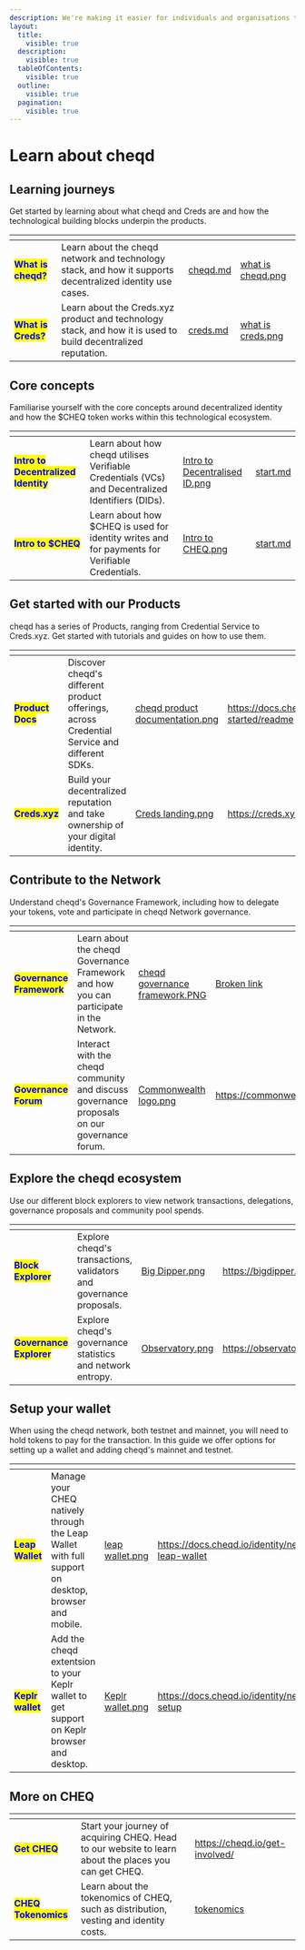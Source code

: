 ```yaml
---
description: We're making it easier for individuals and organisations to trust each other.
layout:
  title:
    visible: true
  description:
    visible: true
  tableOfContents:
    visible: true
  outline:
    visible: true
  pagination:
    visible: true
---
```


# Learn about cheqd

## Learning journeys

Get started by learning about what cheqd and Creds are and how the technological building blocks underpin the products.

<table data-card-size="large" data-view="cards"><thead><tr><th></th><th></th><th data-hidden data-card-target data-type="content-ref"></th><th data-hidden data-card-cover data-type="files"></th></tr></thead><tbody><tr><td><mark style="color:blue;"><strong>What is cheqd?</strong></mark></td><td>Learn about the cheqd network and technology stack, and how it supports decentralized identity use cases.</td><td><a href="getting-started/cheqd.md">cheqd.md</a></td><td><a href=".gitbook/assets/what is cheqd.png">what is cheqd.png</a></td></tr><tr><td><mark style="color:blue;"><strong>What is Creds?</strong></mark></td><td>Learn about the Creds.xyz product and technology stack, and how it is used to build decentralized reputation.</td><td><a href="getting-started/creds.md">creds.md</a></td><td><a href=".gitbook/assets/what is creds.png">what is creds.png</a></td></tr></tbody></table>

## Core concepts

Familiarise yourself with the core concepts around decentralized identity and how the $CHEQ token works within this technological ecosystem.

<table data-card-size="large" data-view="cards"><thead><tr><th></th><th></th><th data-hidden data-card-cover data-type="files"></th><th data-hidden data-card-target data-type="content-ref"></th></tr></thead><tbody><tr><td><mark style="color:blue;"><strong>Intro to Decentralized Identity</strong></mark></td><td>Learn about how cheqd utilises Verifiable Credentials (VCs) and Decentralized Identifiers (DIDs).</td><td><a href=".gitbook/assets/Intro to Decentralised ID.png">Intro to Decentralised ID.png</a></td><td><a href="decentralized-id/start.md">start.md</a></td></tr><tr><td><mark style="color:blue;"><strong>Intro to $CHEQ</strong></mark></td><td>Learn about how $CHEQ is used for identity writes and for payments for Verifiable Credentials.</td><td><a href=".gitbook/assets/Intro to CHEQ.png">Intro to CHEQ.png</a></td><td><a href="cheq/start.md">start.md</a></td></tr></tbody></table>

## Get started with our Products

cheqd has a series of Products, ranging from Credential Service to Creds.xyz. Get started with tutorials and guides on how to use them.

<table data-card-size="large" data-view="cards"><thead><tr><th></th><th></th><th data-hidden data-card-cover data-type="files"></th><th data-hidden data-card-target data-type="content-ref"></th></tr></thead><tbody><tr><td><mark style="color:blue;"><strong>Product Docs</strong></mark></td><td>Discover cheqd's different product offerings, across Credential Service and different SDKs.</td><td><a href=".gitbook/assets/cheqd product documentation.png">cheqd product documentation.png</a></td><td><a href="https://docs.cheqd.io/identity/getting-started/readme">https://docs.cheqd.io/identity/getting-started/readme</a></td></tr><tr><td><mark style="color:blue;"><strong>Creds.xyz</strong></mark></td><td>Build your decentralized reputation and take ownership of your digital identity. </td><td><a href=".gitbook/assets/Creds landing.png">Creds landing.png</a></td><td><a href="https://creds.xyz/">https://creds.xyz/</a></td></tr></tbody></table>

## Contribute to the Network

Understand cheqd's Governance Framework, including how to delegate your tokens, vote and participate in cheqd Network governance.

<table data-card-size="large" data-view="cards"><thead><tr><th></th><th></th><th data-hidden data-card-cover data-type="files"></th><th data-hidden data-card-target data-type="content-ref"></th></tr></thead><tbody><tr><td><mark style="color:blue;"><strong>Governance Framework</strong></mark></td><td>Learn about the cheqd Governance Framework and how you can participate in the Network.</td><td><a href=".gitbook/assets/cheqd governance framework.PNG">cheqd governance framework.PNG</a></td><td><a href="broken-reference">Broken link</a></td></tr><tr><td><mark style="color:blue;"><strong>Governance Forum</strong></mark></td><td>Interact with the cheqd community and discuss governance proposals on our governance forum.</td><td><a href=".gitbook/assets/Commonwealth logo.png">Commonwealth logo.png</a></td><td><a href="https://commonwealth.im/cheqd">https://commonwealth.im/cheqd</a></td></tr></tbody></table>

## Explore the cheqd ecosystem

Use our different block explorers to view network transactions, delegations, governance proposals and community pool spends.&#x20;

<table data-card-size="large" data-view="cards"><thead><tr><th></th><th></th><th data-hidden data-card-cover data-type="files"></th><th data-hidden data-card-target data-type="content-ref"></th></tr></thead><tbody><tr><td><mark style="color:blue;"><strong>Block Explorer</strong></mark></td><td>Explore cheqd's transactions, validators and governance proposals.</td><td><a href=".gitbook/assets/Big Dipper.png">Big Dipper.png</a></td><td><a href="https://bigdipper.live/cheqd">https://bigdipper.live/cheqd</a></td></tr><tr><td><mark style="color:blue;"><strong>Governance Explorer</strong></mark></td><td>Explore cheqd's governance statistics and network entropy.</td><td><a href=".gitbook/assets/Observatory.png">Observatory.png</a></td><td><a href="https://observatory.zone/cheqd">https://observatory.zone/cheqd</a></td></tr></tbody></table>

## Setup your wallet

When using the cheqd network, both testnet and mainnet, you will need to hold tokens to pay for the transaction. In this guide we offer options for setting up a wallet and adding cheqd's mainnet and testnet.

<table data-card-size="large" data-view="cards"><thead><tr><th></th><th></th><th data-hidden data-card-cover data-type="files"></th><th data-hidden data-card-target data-type="content-ref"></th></tr></thead><tbody><tr><td><mark style="color:blue;"><strong>Leap Wallet</strong></mark></td><td>Manage your CHEQ natively through the Leap Wallet with full support on desktop, browser and mobile.</td><td><a href=".gitbook/assets/leap wallet.png">leap wallet.png</a></td><td><a href="https://docs.cheqd.io/identity/network/wallets/setup-leap-wallet">https://docs.cheqd.io/identity/network/wallets/setup-leap-wallet</a></td></tr><tr><td><mark style="color:blue;"><strong>Keplr wallet</strong></mark></td><td>Add the cheqd extentsion to your Keplr wallet to get support on Keplr browser and desktop.</td><td><a href=".gitbook/assets/Keplr wallet.png">Keplr wallet.png</a></td><td><a href="https://docs.cheqd.io/identity/network/wallets/keplr-setup">https://docs.cheqd.io/identity/network/wallets/keplr-setup</a></td></tr></tbody></table>

## More on CHEQ

<table data-card-size="large" data-view="cards"><thead><tr><th></th><th></th><th data-hidden data-card-target data-type="content-ref"></th></tr></thead><tbody><tr><td><mark style="color:blue;"><strong>Get CHEQ</strong></mark></td><td>Start your journey of acquiring CHEQ. Head to our website to learn about the places you can get CHEQ.</td><td><a href="https://cheqd.io/get-involved/">https://cheqd.io/get-involved/</a></td></tr><tr><td><mark style="color:blue;"><strong>CHEQ Tokenomics</strong></mark></td><td>Learn about the tokenomics of CHEQ, such as distribution, vesting and identity costs.</td><td><a href="cheq/tokenomics/">tokenomics</a></td></tr></tbody></table>
